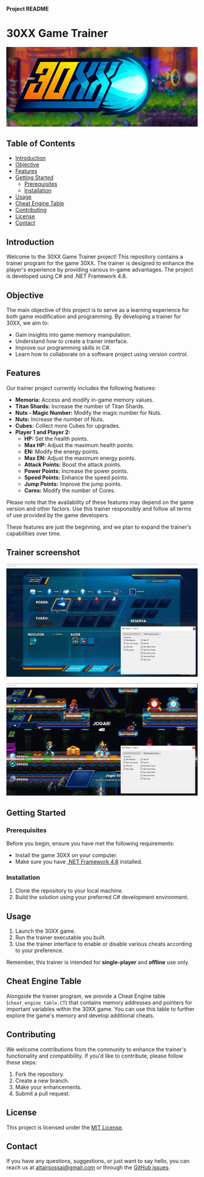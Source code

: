 **Project README**

# 30XX Game Trainer

![30XX Logo](assets/logo.jpg)

## Table of Contents

- [Introduction](#introduction)
- [Objective](#objective)
- [Features](#features)
- [Getting Started](#getting-started)
  - [Prerequisites](#prerequisites)
  - [Installation](#installation)
- [Usage](#usage)
- [Cheat Engine Table](#cheat-engine-table)
- [Contributing](#contributing)
- [License](#license)
- [Contact](#contact)

## Introduction

Welcome to the 30XX Game Trainer project! This repository contains a trainer program for the game 30XX. The trainer is designed to enhance the player's experience by providing various in-game advantages. The project is developed using C# and .NET Framework 4.8.

## Objective

The main objective of this project is to serve as a learning experience for both game modification and programming. By developing a trainer for 30XX, we aim to:

- Gain insights into game memory manipulation.
- Understand how to create a trainer interface.
- Improve our programming skills in C#.
- Learn how to collaborate on a software project using version control.

## Features

Our trainer project currently includes the following features:

- **Memoria:** Access and modify in-game memory values.
- **Titan Shards:** Increase the number of Titan Shards.
- **Nuts - Magic Number:** Modify the magic number for Nuts.
- **Nuts:** Increase the number of Nuts.
- **Cubes:** Collect more Cubes for upgrades.
- **Player 1 and Player 2:**
  - **HP:** Set the health points.
  - **Max HP:** Adjust the maximum health points.
  - **EN:** Modify the energy points.
  - **Max EN:** Adjust the maximum energy points.
  - **Attack Points:** Boost the attack points.
  - **Power Points:** Increase the power points.
  - **Speed Points:** Enhance the speed points.
  - **Jump Points:** Improve the jump points.
  - **Cores:** Modify the number of Cores.

Please note that the availability of these features may depend on the game version and other factors. Use this trainer responsibly and follow all terms of use provided by the game developers.

These features are just the beginning, and we plan to expand the trainer's capabilities over time.

## Trainer screenshot
![Screenshot](assets/trainer-screenshot-01.png)

![Screenshot](assets/trainer-screenshot-02.png)

## Getting Started

### Prerequisites

Before you begin, ensure you have met the following requirements:

- Install the game 30XX on your computer.
- Make sure you have [.NET Framework 4.8](https://dotnet.microsoft.com/download/dotnet-framework/net48) installed.

### Installation

1. Clone the repository to your local machine.
2. Build the solution using your preferred C# development environment.

## Usage

1. Launch the 30XX game.
2. Run the trainer executable you built.
3. Use the trainer interface to enable or disable various cheats according to your preference.

Remember, this trainer is intended for **single-player** and **offline** use only.

## Cheat Engine Table

Alongside the trainer program, we provide a Cheat Engine table (`cheat_engine_table.CT`) that contains memory addresses and pointers for important variables within the 30XX game. You can use this table to further explore the game's memory and develop additional cheats.

## Contributing

We welcome contributions from the community to enhance the trainer's functionality and compatibility. If you'd like to contribute, please follow these steps:

1. Fork the repository.
2. Create a new branch.
3. Make your enhancements.
4. Submit a pull request.

## License

This project is licensed under the [MIT License](LICENSE).

## Contact

If you have any questions, suggestions, or just want to say hello, you can reach us at [altairsossai@gmail.com](mailto:altairsossai@gmail.com) or through the [GitHub issues](link_to_issues_page).
